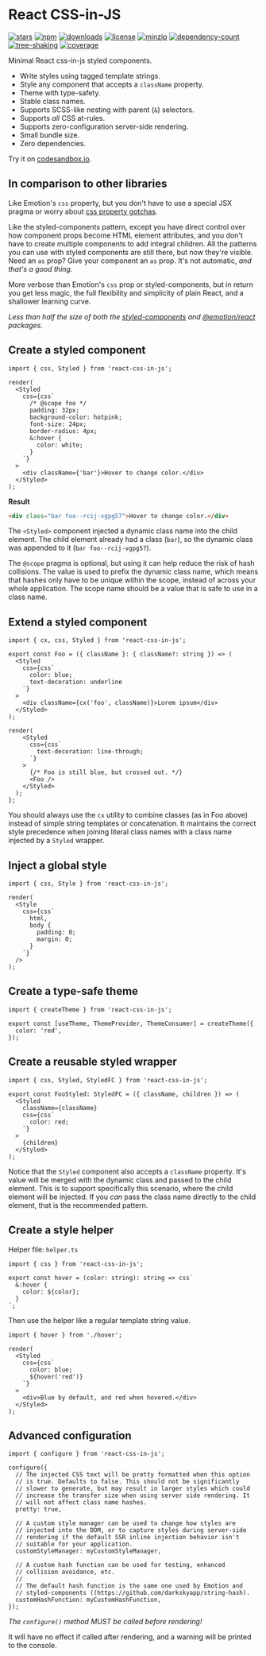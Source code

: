# React CSS-in-JS

[![stars](https://badgen.net/github/stars/ChrisAckerman/react-css-in-js)](https://github.com/ChrisAckerman/react-css-in-js)
[![npm](https://badgen.net/badge/npm/1.0.11/red)](https://www.npmjs.com/package/react-css-in-js)
[![downloads](https://badgen.net/npm/dw/react-css-in-js)](https://www.npmjs.com/package/react-css-in-js)
[![license](https://badgen.net/badge/license/ISC/orange)](https://opensource.org/licenses/ISC)
[![minzip](https://badgen.net/bundlephobia/minzip/react-css-in-js@1.0.11)](https://bundlephobia.com/result?p=react-css-in-js@1.0.11)
[![dependency-count](https://badgen.net/bundlephobia/dependency-count/react-css-in-js@1.0.11)](https://bundlephobia.com/result?p=react-css-in-js@1.0.11)
[![tree-shaking](https://badgen.net/bundlephobia/tree-shaking/react-css-in-js@1.0.11)](https://bundlephobia.com/result?p=react-css-in-js@1.0.11)
[![coverage](https://badgen.net/badge/coverage/92,85,87,92/purple?list=|)](#)

Minimal React css-in-js styled components.

- Write styles using tagged template strings.
- Style any component that accepts a `className` property.
- Theme with type-safety.
- Stable class names.
- Supports SCSS-like nesting with parent (`&`) selectors.
- Supports _all_ CSS at-rules.
- Supports zero-configuration server-side rendering.
- Small bundle size.
- Zero dependencies.

Try it on [codesandbox.io](https://codesandbox.io/s/react-css-in-js-iup6f).

## In comparison to other libraries

Like Emotion's `css` property, but you don't have to use a special JSX pragma or worry about [css property gotchas](https://emotion.sh/docs/css-prop#gotchas).

Like the styled-components pattern, except you have direct control over how component props become HTML element attributes, and you don't have to create multiple components to add integral children. All the patterns you can use with styled components are still there, but now they're visible. Need an `as` prop? Give your component an `as` prop. It's not automatic, _and that's a good thing._

More verbose than Emotion's `css` prop or styled-components, but in return you get less magic, the full flexibility and simplicity of plain React, and a shallower learning curve.

_Less than half the size of both the [styled-components](https://bundlephobia.com/result?p=styled-components) and [@emotion/react](https://bundlephobia.com/result?p=@emotion/react) packages._

## Create a styled component

```tsx
import { css, Styled } from 'react-css-in-js';

render(
  <Styled
    css={css`
      /* @scope foo */
      padding: 32px;
      background-color: hotpink;
      font-size: 24px;
      border-radius: 4px;
      &:hover {
        color: white;
      }
    `}
  >
    <div className={'bar'}>Hover to change color.</div>
  </Styled>
);
```

**Result**

```html
<div class="bar foo--rcij-vgpg57">Hover to change color.</div>
```

The `<Styled>` component injected a dynamic class name into the child element. The child element already had a class (`bar`), so the dynamic class was appended to it (`bar foo--rcij-vgpg57`).

The `@scope` pragma is optional, but using it can help reduce the risk of hash collisions. The value is used to prefix the dynamic class name, which means that hashes only have to be unique within the scope, instead of across your whole application. The scope name should be a value that is safe to use in a class name.

## Extend a styled component

```tsx
import { cx, css, Styled } from 'react-css-in-js';

export const Foo = ({ className }: { className?: string }) => (
  <Styled
    css={css`
      color: blue;
      text-decoration: underline
    `}
  >
    <div className={cx('foo', className)}>Lorem ipsum</div>
  </Styled>
);

render(
    <Styled
      css={css`
        text-decoration: line-through;
      `}
    >
      {/* Foo is still blue, but crossed out. */}
      <Foo />
    </Styled>
  );
};
```

You should always use the `cx` utility to combine classes (as in Foo above) instead of simple string templates or concatenation. It maintains the correct style precedence when joining literal class names with a class name injected by a `Styled` wrapper.

## Inject a global style

```tsx
import { css, Style } from 'react-css-in-js';

render(
  <Style
    css={css`
      html,
      body {
        padding: 0;
        margin: 0;
      }
    `}
  />
);
```

## Create a type-safe theme

```tsx
import { createTheme } from 'react-css-in-js';

export const [useTheme, ThemeProvider, ThemeConsumer] = createTheme({
  color: 'red',
});
```

## Create a reusable styled wrapper

```tsx
import { css, Styled, StyledFC } from 'react-css-in-js';

export const FooStyled: StyledFC = ({ className, children }) => (
  <Styled
    className={className}
    css={css`
      color: red;
    `}
  >
    {children}
  </Styled>
);
```

Notice that the `Styled` component also accepts a `className` property. It's value will be merged with the dynamic class and passed to the child element. This is to support specifically this scenario, where the child element will be injected. If you _can_ pass the class name directly to the child element, that is the recommended pattern.

## Create a style helper

Helper file: `helper.ts`

```tsx
import { css } from 'react-css-in-js';

export const hover = (color: string): string => css`
  &:hover {
    color: ${color};
  }
`;
```

Then use the helper like a regular template string value.

```tsx
import { hover } from './hover';

render(
  <Styled
    css={css`
      color: blue;
      ${hover('red')}
    `}
  >
    <div>Blue by default, and red when hovered.</div>
  </Styled>
);
```

## Advanced configuration

```tsx
import { configure } from 'react-css-in-js';

configure({
  // The injected CSS text will be pretty formatted when this option
  // is true. Defaults to false. This should not be significantly
  // slower to generate, but may result in larger styles which could
  // increase the transfer size when using server side rendering. It
  // will not affect class name hashes.
  pretty: true,

  // A custom style manager can be used to change how styles are
  // injected into the DOM, or to capture styles during server-side
  // rendering if the default SSR inline injection behavior isn't
  // suitable for your application.
  customStyleManager: myCustomStyleManager,

  // A custom hash function can be used for testing, enhanced
  // collision avoidance, etc.
  //
  // The default hash function is the same one used by Emotion and
  // styled-components ((https://github.com/darkskyapp/string-hash).
  customHashFunction: myCustomHashFunction,
});
```

_The `configure()` method MUST be called before rendering!_

It will have no effect if called after rendering, and a warning will be printed to the console.
